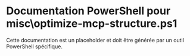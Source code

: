 # Documentation PowerShell pour misc\optimize-mcp-structure.ps1

Cette documentation est un placeholder et doit être générée par un outil PowerShell spécifique.
